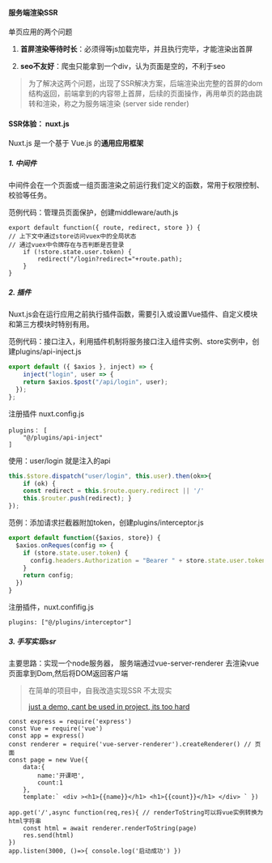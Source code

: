 #### 服务端渲染SSR

单页应用的两个问题

1. **首屏渲染等待时长**：必须得等js加载完毕，并且执行完毕，才能渲染出首屏

2. **seo不友好**：爬虫只能拿到一个div，认为页面是空的，不利于seo

   

> 为了解决这两个问题，出现了SSR解决方案，后端渲染出完整的首屏的dom结构返回，前端拿到的内容带上首屏，后续的页面操作，再用单页的路由跳转和渲染，称之为服务端渲染 (server side render)



#### SSR体验： nuxt.js

Nuxt.js 是一个基于 Vue.js 的**通用应用框架**



##### 1. 中间件

中间件会在一个页面或一组页面渲染之前运行我们定义的函数，常用于权限控制、校验等任务。

范例代码：管理员页面保护，创建middleware/auth.js

```
export default function({ route, redirect, store }) { 
// 上下文中通过store访问vuex中的全局状态 
// 通过vuex中令牌存在与否判断是否登录 
	if (!store.state.user.token) { 
		redirect("/login?redirect="+route.path); 
	} 
}
```

##### 2. 插件

Nuxt.js会在运行应用之前执行插件函数，需要引入或设置Vue插件、自定义模块和第三方模块时特别有用。

范例代码：接口注入，利用插件机制将服务接口注入组件实例、store实例中，创建plugins/api-inject.js

```js
export default ({ $axios }, inject) => { 
	inject("login", user => { 
    return $axios.$post("/api/login", user);
  });
};
```

注册插件 nuxt.config.js

```
plugins： [
	"@/plugins/api-inject"
]
```

使用：user/login 就是注入的api

```js
this.$store.dispatch("user/login", this.user).then(ok=>{ 
	if (ok) { 
    const redirect = this.$route.query.redirect || '/' 
    this.$router.push(redirect); } 
});
```

范例：添加请求拦截器附加token，创建plugins/interceptor.js

```js
export default function({$axios, store}) {
  $axios.onReques(config => {
    if (store.state.user.token) { 
      config.headers.Authorization = "Bearer " + store.state.user.token; 
    }
    return config;
  })
}
```

注册插件，nuxt.confifig.js

```
plugins: ["@/plugins/interceptor"]
```

##### 3. 手写实现ssr

主要思路：实现一个node服务器， 服务端通过vue-server-renderer 去渲染vue页面拿到Dom,然后将DOM返回客户端

> 在简单的项目中，自我改造实现SSR 不太现实 
>
> [just a demo, cant be used in project, its too hard](https://github.com/caoyanyuan/biCheng/commit/582de1110317ba34b84f8d675744e58dbddd45d8)

```
const express = require('express') 
const Vue = require('vue') 
const app = express() 
const renderer = require('vue-server-renderer').createRenderer() // 页面 
const page = new Vue({ 
    data:{
        name:'开课吧', 
        count:1 
    },
    template:` <div ><h1>{{name}}</h1> <h1>{{count}}</h1> </div> ` })

app.get('/',async function(req,res){ // renderToString可以将vue实例转换为html字符串 
    const html = await renderer.renderToString(page) 
    res.send(html) 
})
app.listen(3000, ()=>{ console.log('启动成功') })
```

